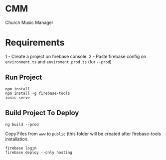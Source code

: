 # CMM
Church Music Manager

# Requirements

1 - Create a project on firebase console.
2 - Paste firebase config on `environment.ts` and `enviroment.prod.ts` (for `--prod`)

## Run Project

```
npm install
npm install -g firebase-tools
ionic serve
```

## Build Project To Deploy

```
ng build --prod
```
Copy Files from `www` to `public` (this folder will be created after firebase-tools installation.

```
firebase login
firebase deploy --only hosting
```
